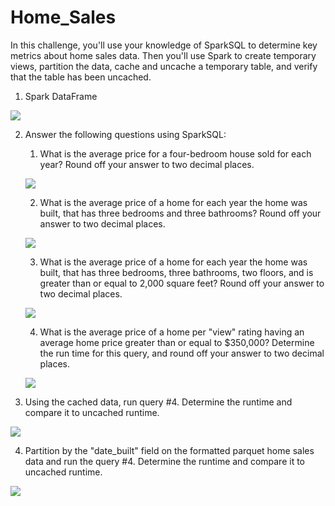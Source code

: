 # Home_Sales

In this challenge, you'll use your knowledge of SparkSQL to determine key metrics about home sales data. Then you'll use Spark to create temporary views, partition the data, cache and uncache a temporary table, and verify that the table has been uncached.

1. Spark DataFrame

![](pics/fig1.png)

2. Answer the following questions using SparkSQL:

    1. What is the average price for a four-bedroom house sold for each year? Round off your answer to two decimal places.

    ![](pics/fig2.png)

    2. What is the average price of a home for each year the home was built, that has three bedrooms and three bathrooms? Round off your answer to two decimal places.

    ![](pics/fig3.png)

    3. What is the average price of a home for each year the home was built, that has three bedrooms, three bathrooms, two floors, and is greater than or equal to 2,000 square feet? Round off your answer to two decimal places.

    ![](pics/fig4.png)

    4. What is the average price of a home per "view" rating having an average home price greater than or equal to $350,000? Determine the run time for this query, and round off your answer to two decimal places.

    ![](pics/fig5.png)

3. Using the cached data, run query #4. Determine the runtime and compare it to uncached runtime.

![](pics/fig6.png)

4. Partition by the "date_built" field on the formatted parquet home sales data and run the query #4. Determine the runtime and compare it to uncached runtime.

![](pics/fig7.png)
